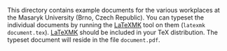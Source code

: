This directory contains example documents for the various workplaces at
the Masaryk University (Brno, Czech Republic). You can typeset the
individual documents by running the [LaTeXMK][] tool on them
(`latexmk document.tex`). [LaTeXMK][] should be included in your TeX
distribution.  The typeset document will reside in the file
`document.pdf`.

 [LaTeXMK]: https://www.ctan.org/pkg/latexmk/
